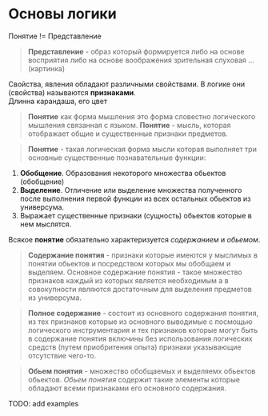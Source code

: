 # Основы логики

Понятие != Представление

>**Представление** - образ который формируется либо на основе 
восприятия либо на основе воображения зрительная слуховая ...(картинка)

Свойства, явления обладают различными свойствами. В логике они (свойства) называются **признаками**.  
  Длинна карандаша, его цвет 
  
>**Понятие** как форма мышления это форма словестно логического мышления связанная с языком.
>**Понятие** - мысль, которая отображает общие и существенные признаки предметов.  

>**Понятие** - такая логическая форма мысли которая выполняет три основные существенные познавательные функции:
1. **Обобщение**. Образования некоторого множества обьектов (обобщение)
2. **Выделение**. Отличение или выделение множества полученного после выполнения первой функции из всех остальных обьектов из универсума. 
3. Выражает существенные признаки (сущность) обьектов которые в нем мыслятся. 

Всякое **понятие** обязательно характеризуется *содержанием* и *обьемом*.

>**Содержание понятия** -  признаки которые имеются у мыслимых в понятии обьектов и посредством которых мы обобщаем и выделяем.
>Основное содержание понятия - такое множество признаков каждый из которых является необходимым
>а в совокупности являются достаточным для выделения предметов из универсума.
  
>**Полное содержание** - состоит из основного содержания понятия, 
>из тех признаков которые из основного выводимые с посмощью логического инструментария
>и тех признаков которые могут быть в содержание понятия включины без использования логических средств (путем приобритения опыта)
>признаки указывающие отсутствие чего-то.

>**Обьем понятия** - множество обобщаемых и выделяемх обьектов обьектов.
>*Обьем понятия* содержит такие элементы которые обладают всеми признаками его основного содержания.
  
  

TODO: add examples
